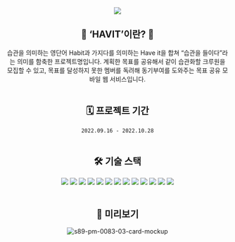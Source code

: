 <div align="center">

<img src="https://capsule-render.vercel.app/api?type=cylinder&color=2CDF3D&height=150&section=header&text=HAVIT&fontSize=80&animation=twinkling&fontColor=ffffff&fontAlignY=55"/>

## 🔅 ‘HAVIT’이란? 🔅
습관을 의미하는 영단어 Habit과 가지다를 의미하는 Have it을 합쳐 “습관을 들이다”라는 의미를 함축한 프로젝트명입니다. 계획한 목표를 공유해서 같이 습관화할 크루원을 모집할 수 있고, 목표를 달성하지 못한 멤버를 독려해 동기부여를 도와주는 목표 공유 모바일 웹 서비스입니다.
<br>
<br>
## 🗓 프로젝트 기간 
`2022.09.16 - 2022.10.28`
<br>
<br>
## 🛠 기술 스택
<img src="https://img.shields.io/badge/Java-007396?style=flat&logo=Java&logoColor=white"/>
<img src="https://img.shields.io/badge/SpringBoot-6DB33F?style=flat&logo=SpringBoot&logoColor=white"/>
<img src="https://img.shields.io/badge/SpringSecurity-6DB33F?style=flat&logo=SpringSecurity&logoColor=white"/>
<img src="https://img.shields.io/badge/Gradle-02303A?style=flat&logo=Gradle&logoColor=white"/>
<img src="https://img.shields.io/badge/Apache Tomcat-F8DC75?style=flat&logo=Apache Tomcat&logoColor=white"/>
<img src="https://img.shields.io/badge/Hibernate-59666C?style=flat&logo=Hibernate&logoColor=white"/>
<img src="https://img.shields.io/badge/Amazon EC2-FF9900?style=flat&logo=Amazon EC2&logoColor=white"/>
<img src="https://img.shields.io/badge/Amazon RDS-527FFF?style=flat&logo=Amazon RDS&logoColor=white"/>
<img src="https://img.shields.io/badge/Amazon S3-569A31?style=flat&logo=Amazon S3&logoColor=white"/>
<img src="https://img.shields.io/badge/MySQL-4479A1?style=flat&logo=MySQL&logoColor=white"/>
<img src="https://img.shields.io/badge/JSON Web Tokens-000000?style=flat&logo=JSON Web Tokens&logoColor=white"/>
<img src="https://img.shields.io/badge/Postman-FF6C37?style=flat&logo=Postman&logoColor=white"/>
<img src="https://img.shields.io/badge/GitHub-181717?style=flat&logo=GitHub&logoColor=white"/>
<br>
<br>

##  👀 미리보기
![s89-pm-0083-03-card-mockup](https://user-images.githubusercontent.com/110372162/195542343-da97aa80-bd5d-4cce-8f2e-b691417c3b8d.png)
